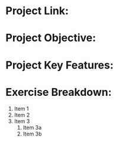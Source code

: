 


# Project Link:

# Project Objective:


# Project Key Features:

# Exercise Breakdown:

1. Item 1
1. Item 2
1. Item 3
   1. Item 3a
   1. Item 3b
